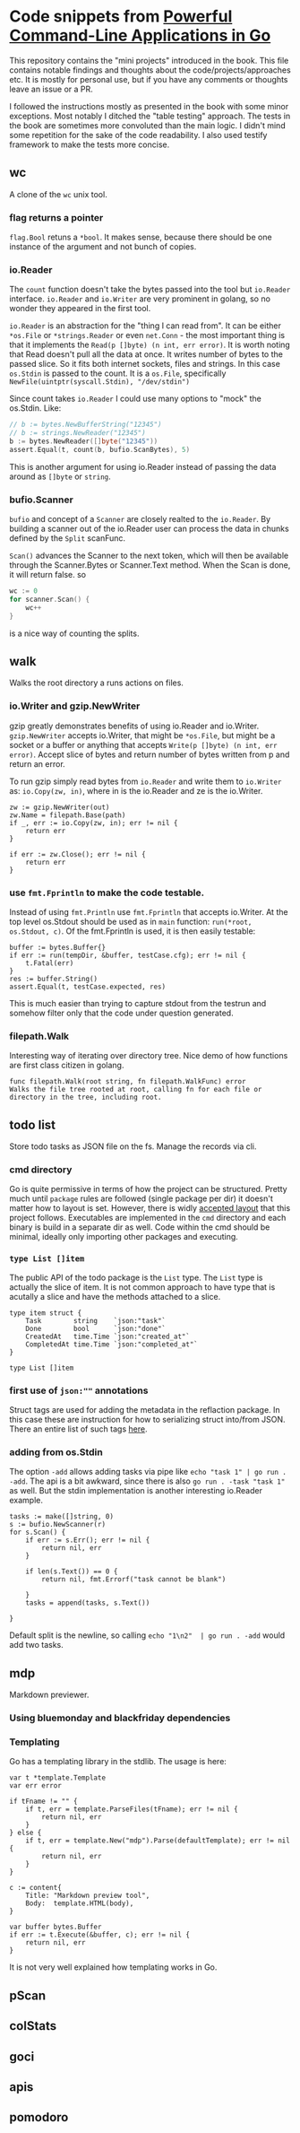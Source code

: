 # Code snippets from [Powerful Command-Line Applications in Go](https://pragprog.com/titles/rggo/powerful-command-line-applications-in-go/)

This repository contains the "mini projects" introduced in the book. This file contains notable findings and thoughts about the code/projects/approaches etc. It is mostly for personal use, but if you have any comments or thoughts leave an issue or a PR.

I followed the instructions mostly as presented in the book with some minor exceptions. Most notably I ditched the "table testing" approach. The tests in the book are sometimes more convoluted than the main logic. I didn't mind some repetition for the sake of the code readability. I also used testify framework to make the tests more concise.

## wc

A clone of the `wc` unix tool.

### flag returns a pointer

`flag.Bool` retuns a `*bool`. It makes sense, because there should be one instance of the argument and not bunch of copies.

### io.Reader

The `count` function doesn't take the bytes passed into the tool but `io.Reader` interface. `io.Reader` and `io.Writer` are very prominent in golang, so no wonder they appeared in the first tool.

`io.Reader` is an abstraction for the "thing I can read from". It can be either `*os.File` or `*strings.Reader` or even `net.Conn` - the most important thing is that it implements the `Read(p []byte) (n int, err error)`. It is worth noting that Read doesn't pull all the data at once. It writes number of bytes to the passed slice. So it fits both internet sockets, files and strings.
In this case `os.Stdin` is passed to the count. It is a `os.File`, specifically `NewFile(uintptr(syscall.Stdin), "/dev/stdin")`

Since count takes `io.Reader` I could use many options to "mock" the os.Stdin. Like:

```go
// b := bytes.NewBufferString("12345")
// b := strings.NewReader("12345")
b := bytes.NewReader([]byte("12345"))
assert.Equal(t, count(b, bufio.ScanBytes), 5)
```

This is another argument for using io.Reader instead of passing the data around as `[]byte` or `string`.

### bufio.Scanner

`bufio` and concept of a `Scanner` are closely realted to the `io.Reader`. By building a scanner out of the io.Reader user can process the data in chunks defined by the `Split` scanFunc.

`Scan()` advances the Scanner to the next token, which will then be available through the Scanner.Bytes or Scanner.Text method. When the Scan is done, it will return false. so

```go
wc := 0
for scanner.Scan() {
    wc++
}
```

is a nice way of counting the splits.

## walk

Walks the root directory a runs actions on files.

### io.Writer and gzip.NewWriter

gzip greatly demonstrates benefits of using io.Reader and io.Writer.
`gzip.NewWriter` accepts io.Writer, that might be `*os.File`, but might be a socket or a buffer or anything that accepts `Write(p []byte) (n int, err error)`. Accept slice of bytes and return number of bytes written from p and return an error.

To run gzip simply read bytes from `io.Reader` and write them to `io.Writer` as: `io.Copy(zw, in)`, where in is the io.Reader and ze is the io.Writer.

```golang
zw := gzip.NewWriter(out)
zw.Name = filepath.Base(path)
if _, err := io.Copy(zw, in); err != nil {
    return err
}

if err := zw.Close(); err != nil {
    return err
}
```

### use `fmt.Fprintln` to make the code testable.

Instead of using `fmt.Println` use `fmt.Fprintln` that accepts io.Writer. At the top level os.Stdout should be used as in `main` function: `run(*root, os.Stdout, c)`.
Of the fmt.Fprintln is used, it is then easily testable:

```golang
buffer := bytes.Buffer{}
if err := run(tempDir, &buffer, testCase.cfg); err != nil {
    t.Fatal(err)
}
res := buffer.String()
assert.Equal(t, testCase.expected, res)
```

This is much easier than trying to capture stdout from the testrun and somehow filter only that the code under question generated.

### filepath.Walk

Interesting way of iterating over directory tree. Nice demo of how functions are first class citizen in golang.

```golang
func filepath.Walk(root string, fn filepath.WalkFunc) error
Walks the file tree rooted at root, calling fn for each file or directory in the tree, including root.
```

## todo list

Store todo tasks as JSON file on the fs. Manage the records via cli.

### cmd directory

Go is quite permissive in terms of how the project can be structured. Pretty much until `package` rules are followed (single package per dir) it doesn't matter how to layout is set.
However, there is widly [accepted layout](https://github.com/golang-standards/project-layout) that this project follows. Executables are implemented in the `cmd` directory and each binary is build in a separate dir as well. Code within the cmd should be minimal, ideally only importing other packages and executing.

### `type List []item`

The public API of the todo package is the `List` type. The `List` type is actually the slice of item. It is not common approach to have type that is acutally a slice and have the methods attached to a slice.

```golang
type item struct {
    Task        string    `json:"task"`
    Done        bool      `json:"done"`
    CreatedAt   time.Time `json:"created_at"`
    CompletedAt time.Time `json:"completed_at"`
}

type List []item
```

### first use of `json:""` annotations

Struct tags are used for adding the metadata in the reflaction package. In this case these are instruction for how to serializing struct into/from JSON.
There an entire list of such tags [here](https://go.dev/wiki/Well-known-struct-tags#list-of-well-known-struct-tags).

### adding from os.Stdin

The option `-add` allows adding tasks via pipe like `echo "task 1" | go run . -add`. The api is a bit awkward, since there is also `go run . -task "task 1"` as well. But the stdin implementation is another interesting io.Reader example.

```golang
tasks := make([]string, 0)
s := bufio.NewScanner(r)
for s.Scan() {
    if err := s.Err(); err != nil {
        return nil, err
    }

    if len(s.Text()) == 0 {
        return nil, fmt.Errorf("task cannot be blank")

    }
    tasks = append(tasks, s.Text())

}
```

Default split is the newline, so calling `echo "1\n2"  | go run . -add` would add two tasks.

## mdp

Markdown previewer.

### Using bluemonday and blackfriday dependencies

### Templating

Go has a templating library in the stdlib. The usage is here:

```golang
var t *template.Template
var err error

if tFname != "" {
    if t, err = template.ParseFiles(tFname); err != nil {
        return nil, err
    }
} else {
    if t, err = template.New("mdp").Parse(defaultTemplate); err != nil {
        return nil, err
    }
}

c := content{
    Title: "Markdown preview tool",
    Body:  template.HTML(body),
}

var buffer bytes.Buffer
if err := t.Execute(&buffer, c); err != nil {
    return nil, err
}
```

It is not very well explained how templating works in Go.

## pScan

## colStats

## goci

## apis

## pomodoro
